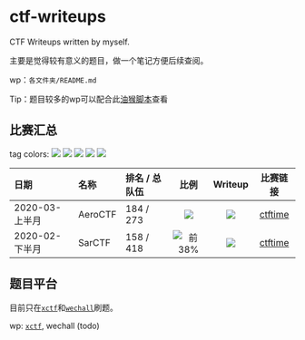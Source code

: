 # ctf-writeups

 CTF Writeups written by myself.

主要是觉得较有意义的题目，做一个笔记方便后续查阅。

wp：`各文件夹/README.md`

Tip：题目较多的wp可以配合此[油猴脚本](https://greasyfork.org/zh-CN/scripts/387834-github-码云-md文件目录化)查看

## 比赛汇总

tag colors: ![](https://img.shields.io/badge/前->40%25-blueviolet) ![](https://img.shields.io/badge/前->25%25-red) ![](https://img.shields.io/badge/前->10%25-orange) ![](https://img.shields.io/badge/前->1%25-yellowgreen) ![](https://img.shields.io/badge/前-1%25-brightgreen)

| 日期           | 名称    | 排名 / 总队伍 |                         比例                          |                           Writeup                            |                 比赛链接                  |
| :------------- | :------ | :------------ | :---------------------------------------------------: | :----------------------------------------------------------: | :---------------------------------------: |
| 2020-03-上半月 | AeroCTF | 184 / 273     | ![](https://img.shields.io/badge/前-67%25-blueviolet) | [![](https://img.shields.io/badge/待补充-red)](2020-AeroCTF/README.md) | [ctftime](https://ctftime.org/event/940)  |
| 2020-02-下半月 | SarCTF  | 158 / 418     |  ![前38%](https://img.shields.io/badge/前-38%25-red)  | [![](https://img.shields.io/badge/已完成-success)](2020-SarCTF/README.md) | [ctftime](https://ctftime.org/event/975/) |

## 题目平台

目前只在[`xctf`](https://adworld.xctf.org.cn/)和[`wechall`](https://wechall.net/)刷题。

wp: [`xctf`](xctf-practice/README.md), wechall (todo)